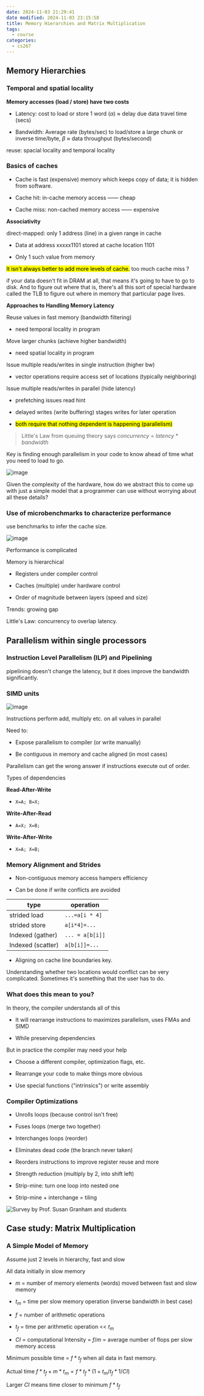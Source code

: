 ```yaml
---
date: 2024-11-03 21:29:41
date modified: 2024-11-03 23:15:58
title: Memory Hierarchies and Matrix Multiplication
tags:
  - course
categories:
  - cs267
---
```

## Memory Hierarchies

### Temporal and spatial locality

**Memory accesses (load / store) have two costs**

- Latency: cost to load or store 1 word ($\alpha$) $\approx$ delay due data travel time (secs)

- Bandwidth: Average rate (bytes/sec) to load/store a large chunk or inverse time/byte, $\beta$ $\approx$ data throughput (bytes/second)

reuse: spacial locality and temporal locality

### Basics of caches

- Cache is fast (expensive) memory which keeps copy of data; it is hidden from software.

- Cache hit: in-cache memory access —— cheap

- Cache miss: non-cached memory access —— expensive

**Associativity**

direct-mapped: only 1 address (line) in a given range in cache

- Data at address xxxxx1101 stored at cache location 1101

- Only 1 such value from memory

<mark>It isn't always better to add more levels of cache.</mark> too much cache miss ?

if your data doesn't fit in DRAM at all, that means it's going to have to go to disk. And to figure out where that is, there's all this sort of special hardware called the TLB to figure out where in memory that particular page lives.

**Approaches to Handling Memory Latency**

Reuse values in fast memory (bandwidth filtering)

- need temporal locality in program

Move larger chunks (achieve higher bandwidth)

- need spatial locality in program

Issue multiple reads/writes in single instruction (higher bw)

- vector operations require access set of locations (typically neighboring)

Issue multiple reads/writes in parallel (hide latency)

- prefetching issues read hint

- delayed writes (write buffering) stages writes for later operation

- <mark>both require that nothing dependent is happening (parallelism)</mark>

> Little's Law from queuing theory says
> *concurrency* = *latency* \* *bandwidth*

Key is finding enough parallelism in your code to know ahead of time what you need to load to go.

![image](https://github.com/amor-mio-de-mi-vida/picx-images-hosting/raw/master/CS-267/image.9kg6w792ij.webp)

Given the complexity of the hardware, how do we abstract this to come up with just a simple model that a programmer can use without worrying about all these details? 

### Use of microbenchmarks to characterize performance

use benchmarks to infer the cache size.

![image](https://github.com/amor-mio-de-mi-vida/picx-images-hosting/raw/master/CS-267/image.3d4sw2562g.webp)

Performance is complicated 

Memory is hierarchical

- Registers under compiler control

- Caches (multiple) under hardware control

- Order of magnitude between layers (speed and size)

Trends: growing gap

Little's Law: concurrency to overlap latency.

## Parallelism within single processors

### Instruction Level Parallelism (ILP) and Pipelining

pipelining doesn't change the latency, but it does improve the bandwidth significantly.

### SIMD units

![image](https://github.com/amor-mio-de-mi-vida/picx-images-hosting/raw/master/CS-267/image.5c0zmf3swe.webp)

Instructions perform add, multiply etc. on all values in parallel

Need to:

- Expose parallelism to compiler (or write manually)

- Be contiguous in memory and cache aligned (in most cases)

Parallelism can get the wrong answer if instructions execute out of order.

Types of dependencies

**Read-After-Write**

- `X=A; B=X;`

**Write-After-Read**

- `A=X; X=B;`

**Write-After-Write**

- `X=A; X=B;`

### Memory Alignment and Strides

- Non-contiguous memory access hampers efficiency

- Can be done if write conflicts are avoided

| type              | operation       |
| ----------------- | --------------- |
| strided load      | `...=a[i * 4]`  |
| strided store     | `a[i*4]=...`    |
| Indexed (gather)  | `... = a[b[i]]` |
| Indexed (scatter) | `a[b[i]]=...`   |

- Aligning on cache line boundaries key.

Understanding whether two locations would conflict can be very complicated.  Sometimes it's something that the user has to do.

### What does this mean to you?

In theory, the compiler understands all of this

- It will rearrange instructions to maximizes parallelism, uses FMAs and SIMD

- While preserving dependencies

But in practice the compiler may need your help

- Choose a different compiler, optimization flags, etc.

- Rearrange your code to make things more obvious

- Use special functions ("intrinsics") or write assembly

### Compiler Optimizations

- Unrolls loops (because control isn't free)

- Fuses loops (merge two together)

- Interchanges loops (reorder)

- Eliminates dead code (the branch never taken)

- Reorders instructions to improve register reuse and more

- Strength reduction (multiply by 2, into shift left)

- Strip-mine: turn one loop into nested one

- Strip-mine + interchange = tiling

![Survey by Prof. Susan Granham and students](https://dl.acm.org/doi/pdf/10.1145/197405.197406)

## Case study: Matrix Multiplication

### A Simple Model of Memory

Assume just 2 levels in hierarchy, fast and slow

All data initially in slow memory

- $m$ = number of memory elements (words) moved between fast and slow memory

- $t_m$ = time per slow memory operation (inverse bandwidth in best case)

- $f$ = number of arithmetic operations

- $t_f$ = time per arithmetic operation << $t_m$

- $CI$ = computational Intensity = $f/m$ = average number of flops per slow memory access

Minimum possible time = $f*t_f$ when all data in fast memory.

Actual time $f*t_f + m*t_m=f*t_f*(1+t_m/t_f * 1/CI)$

Larger $CI$ means time closer to minimum $f*t_f$


